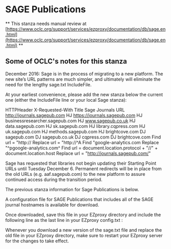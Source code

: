 # SAGE Publications
** This stanza needs manual review at [https://www.oclc.org/support/services/ezproxy/documentation/db/sage.en.html](https://www.oclc.org/support/services/ezproxy/documentation/db/sage.en.html) **

## Some of OCLC's notes for this stanza

December 2016: Sage is in the process of migrating to a new platform. The new site’s URL patterns are much simpler, and ultimately will eliminate the need for the lengthy sage.txt IncludeFile.

At your earliest convenience, please add the new stanza below the current one (either the IncludeFile line or your local Sage stanza):

HTTPHeader X-Requested-With
 Title Sage Journals
 URL http://journals.sagepub.com
 HJ https://journals.sagepub.com
 HJ businessresearcher.sagepub.com
 HJ www.sagepub.co.uk
 HJ data.sagepub.com
 HJ sk.sagepub.com
 HJ library.cqpress.com
 HJ uk.sagepub.com
 HJ methods.sagepub.com
 HJ brightcove.com
 DJ sagepub.com
 DJ sagepub.co.uk
 DJ cqpress.com
 DJ brightcove.com
 Find url = "http://
 Replace url = "http://^A
 Find "google-analytics.com
 Replace "^pgoogle-analytics.com^
 Find url = document.location.protocol + "//" + document.location.host
 Replace url = "http://journals.sagepub.com/"
 

Sage has requested that libraries not begin updating their Starting Point URLs until Tuesday December 6. Permanent redirects will be in place from the old URLs (e.g. aaf.sagepub.com) to the new platform to assure continued access during the transition period.

The previous stanza information for Sage Publications is below.

A configuration file for SAGE Publications that includes all of the SAGE journal hostnames is available for download. 
 

Once downloaded, save this file in your EZproxy directory and include the following line as the last line in your EZproxy config.txt :

Whenever you download a new version of the sage.txt file and replace the old file in your EZproxy directory, make sure to restart your EZproxy server for the changes to take effect.
 
